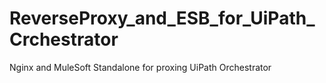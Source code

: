 # ReverseProxy_and_ESB_for_UiPath_Crchestrator
Nginx and MuleSoft Standalone for proxing  UiPath Orchestrator
